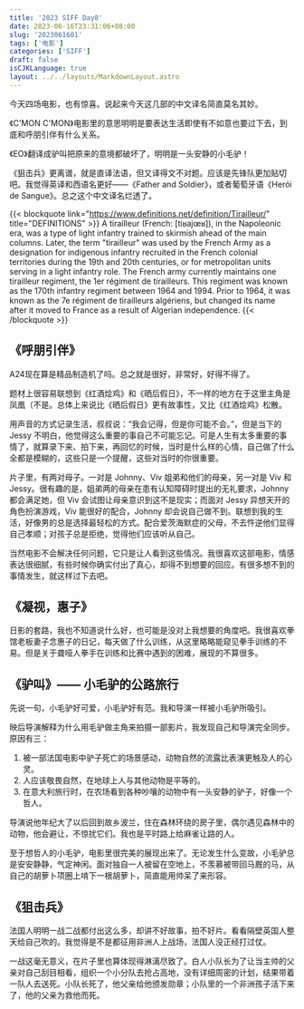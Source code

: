 ```yaml
---
title: '2023 SIFF Day8'
date: 2023-06-16T23:31:06+08:00
slug: '2023061601'
tags: ['电影']
categories: ['SIFF']
draft: false
isCJKLanguage: true
layout: ../../layouts/MarkdownLayout.astro
---
```

今天四场电影，也有惊喜。说起来今天这几部的中文译名简直莫名其妙。

《C'MON C'MON》电影里的意思明明是要表达生活即使有不如意也要过下去，到底和呼朋引伴有什么关系。

《EO》翻译成驴叫把原来的意境都破坏了，明明是一头安静的小毛驴！

《狙击兵》更离谱，就是直译法语，但又译得文不对题。应该是先锋队更加贴切吧。我觉得英译和西语名更好——《Father and Soldier》，或者葡萄牙语《Herói de Sangue》。总之这个中文译名烂透了。

{{< blockquote link="https://www.definitions.net/definition/Tirailleur/" title="DEFINITIONS" >}}
A tirailleur (French: [tiʁajœʁ]), in the Napoleonic era, was a type of light infantry trained to skirmish ahead of the main columns. Later, the term "tirailleur" was used by the French Army as a designation for indigenous infantry recruited in the French colonial territories during the 19th and 20th centuries, or for metropolitan units serving in a light infantry role. The French army currently maintains one tirailleur regiment, the 1er régiment de tirailleurs. This regiment was known as the 170th infantry regiment between 1964 and 1994. Prior to 1964, it was known as the 7e régiment de tirailleurs algériens, but changed its name after it moved to France as a result of Algerian independence.
{{< /blockquote >}}

## 《呼朋引伴》

A24现在算是精品制造机了吗。总之就是很好，非常好，好得不得了。

题材上很容易联想到《红酒烩鸡》和《晒后假日》，不一样的地方在于这里主角是凤凰（不是。总体上来说比《晒后假日》更有故事性，又比《红酒烩鸡》松散。

用声音的方式记录生活，叔叔说：“我会记得，但是你可能不会。”，但是当下的 Jessy 不明白，他觉得这么重要的事自己不可能忘记。可是人生有太多重要的事情了，就算录下来、拍下来，再回忆的时候，当时是什么样的心情，自己做了什么全都是模糊的，这些只是一个提醒，这些对当时的你很重要。

片子里，有两对母子。一对是 Johnny、Viv 姐弟和他们的母亲，另一对是 Viv 和 Jessy。很有趣的是，姐弟两的母亲在患有认知障碍时提出的无礼要求，Johnny 都会满足她，但 Viv 会试图让母亲意识到这不是现实；而面对 Jessy 异想天开的角色扮演游戏，Viv 能很好的配合，Johnny 却会说自己做不到。联想到我的生活，好像男的总是选择最轻松的方式。配合爱茨海默症的父母，不去忤逆他们显得自己孝顺；对孩子总是拒绝，觉得他们应该听从自己。

当然电影不会解决任何问题，它只是让人看到这些情况。我很喜欢这部电影，情感表达很细腻，有些时候你确实付出了真心，却得不到想要的回应。有很多想不到的事情发生，就这样过下去吧。

## 《凝视，惠子》

日影的套路，我也不知道说什么好，也可能是没对上我想要的角度吧。我很喜欢拳馆老板妻子念惠子的日记，每天做了什么训练，从这里略略能窥见拳手训练的不易。但是关于聋哑人拳手在训练和比赛中遇到的困难，展现的不算很多。

## 《驴叫》—— 小毛驴的公路旅行

先说一句，小毛驴好可爱，小毛驴好有范。我和导演一样被小毛驴所吸引。

映后导演解释为什么用毛驴做主角来拍摄一部影片，我发现自己和导演完全同步。原因有三：

1. 被一部法国电影中驴子死亡的场景感动，动物自然的流露比表演更触及人的心灵。
2. 人应该敬畏自然，在地球上人与其他动物是平等的。
3. 在意大利旅行时，在农场看到各种吵嚷的动物中有一头安静的驴子，好像一个哲人。

导演说他年纪大了以后回到故乡波兰，住在森林环绕的房子里，偶尔遇见森林中的动物，他会避让，不惊扰它们。我也是平时路上给麻雀让路的人。

至于想哲人的小毛驴，电影里很完美的展现出来了。无论发生什么变故，小毛驴总是安安静静，气定神闲。面对独自一人被留在空地上，不羡慕被带回马厩的马，从自己的胡萝卜项圈上啃下一根胡萝卜，简直能用帅呆了来形容。

## 《狙击兵》

法国人明明一战二战都付出这么多，却讲不好故事，拍不好片。看看隔壁英国人整天给自己吹的。我觉得是不是都征用非洲人上战场，法国人没正经打过仗。

一战这毫无意义，在片子里也算体现得淋漓尽致了。白人小队长为了让当主帅的父亲对自己刮目相看，组织一个小分队去抢占高地，没有详细周密的计划，结果带着一队人去送死。小队长死了，他父亲给他颁发勋章；小队里的一个非洲孩子活下来了，他的父亲为救他而死。
